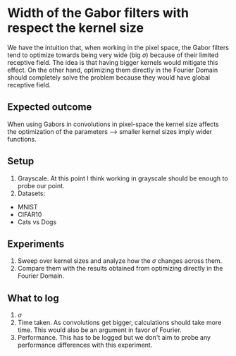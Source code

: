 # Width of the Gabor filters with respect the kernel size

We have the intuition that, when working in the pixel space, the Gabor filters tend to optimize towards being very wide (big $\sigma$) because of their limited receptive field. The idea is that having bigger kernels would mitigate this effect. On the other hand, optimizing them directly in the Fourier Domain should completely solve the problem because they would have global receptive field.

## Expected outcome
When using Gabors in convolutions in pixel-space the kernel size affects the optimization of the parameters --> smaller kernel sizes imply wider functions.

## Setup
1. Grayscale. At this point I think working in grayscale should be enough to probe our point.
2. Datasets:
  - MNIST
  - CIFAR10
  - Cats vs Dogs

## Experiments
1. Sweep over kernel sizes and analyze how the $\sigma$ changes across them.
2. Compare them with the results obtained from optimizing directly in the Fourier Domain.

## What to log
1. $\sigma$
2. Time taken. As convolutions get bigger, calculations should take more time. This would also be an argument in favor of Fourier.
3. Performance. This has to be logged but we don't aim to probe any performance differences with this experiment.
